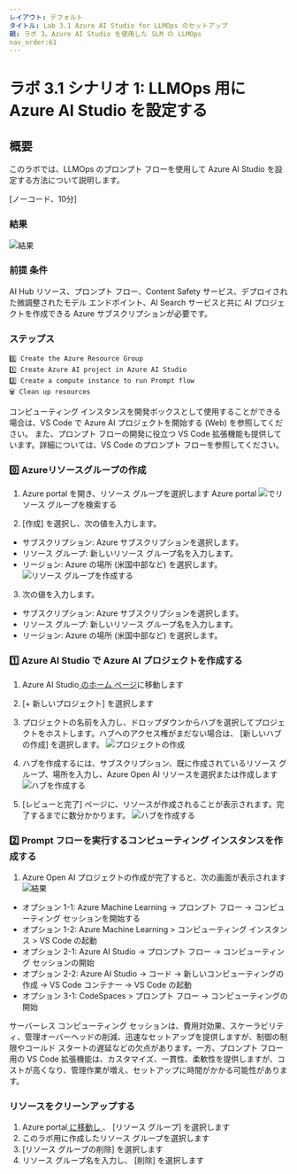 ```yaml
---
レイアウト: デフォルト
タイトル: Lab 3.1 Azure AI Studio for LLMOps のセットアップ
親: ラボ 3。Azure AI Studio を使用した SLM の LLMOps
nav_order:61
---
```


# ラボ 3.1 シナリオ 1: LLMOps 用に Azure AI Studio を設定する

## 概要
このラボでは、LLMOps のプロンプト フローを使用して Azure AI Studio を設定する方法について説明します。 

[ノーコード、10分]

### 結果
![結果](images/created-project.jpg)

### 前提 条件
AI Hub リソース、プロンプト フロー、Content Safety サービス、デプロイされた微調整されたモデル エンドポイント、AI Search サービスと共に AI プロジェクトを作成できる Azure サブスクリプションが必要です。

### ステップス
    0️⃣ Create the Azure Resource Group  
    1️⃣ Create Azure AI project in Azure AI Studio
    2️⃣ Create a compute instance to run Prompt flow
    🗑️ Clean up resources

コンピューティング インスタンスを開発ボックスとして使用することができる場合は、VS Code で Azure AI プロジェクトを開始する (Web) を参照してください。
また、プロンプト フローの開発に役立つ VS Code 拡張機能も提供しています。詳細については、VS Code のプロンプト フローを参照してください。

### 0️⃣ Azureリソースグループの作成 
1. Azure portal を開き、リソース グループを選択します
     Azure portal ![ ](images/find-resource-group.jpg)でリソース グループを検索する

1. [作成] を選択し、次の値を入力します。
- サブスクリプション: Azure サブスクリプションを選択します。
- リソース グループ: 新しいリソース グループ名を入力します。
- リージョン: Azure の場所 (米国中部など) を選択します。 
    ![リソース グループ](images/create-resource-group.jpg)を作成する

3. 次の値を入力します。
- サブスクリプション: Azure サブスクリプションを選択します。
- リソース グループ: 新しいリソース グループ名を入力します。
- リージョン: Azure の場所 (米国中部など) を選択します。    

### 1️⃣ Azure AI Studio で Azure AI プロジェクトを作成する
1. Azure AI Studio[  のホーム ページ](https://ai.azure.com/)に移動します 
2. [+ 新しいプロジェクト] を選択します
3. プロジェクトの名前を入力し、ドロップダウンからハブを選択してプロジェクトをホストします。ハブへのアクセス権がまだない場合は、 [新しいハブの作成] を選択します。
    ![プロジェクト](images/create-project.jpg)の作成

4. ハブを作成するには、サブスクリプション、既に作成されているリソース グループ、場所を入力し、Azure Open AI リソースを選択または作成します
    ![ハブ](images/create-hub.jpg)を作成する

5. [レビューと完了] ページに、リソースが作成されることが表示されます。完了するまでに数分かかります。
    ![ハブ](images/project-review-finish.jpg)を作成する

### 2️⃣ Prompt フローを実行するコンピューティング インスタンスを作成する
1. Azure Open AI プロジェクトの作成が完了すると、次の画面が表示されます
    ![結果](images/created-project.jpg)
- オプション 1-1: Azure Machine Learning -> プロンプト フロー -> コンピューティング セッションを開始する  
- オプション 1-2: Azure Machine Learning > コンピューティング インスタンス > VS Code の起動 
- オプション 2-1: Azure AI Studio -> プロンプト フロー -> コンピューティング セッションの開始
- オプション 2-2: Azure AI Studio -> コード -> 新しいコンピューティングの作成 -> VS Code コンテナー -> VS Code の起動
- オプション 3-1: CodeSpaces > プロンプト フロー -> コンピューティングの開始

サーバーレス コンピューティング セッションは、費用対効果、スケーラビリティ、管理オーバーヘッドの削減、迅速なセットアップを提供しますが、制御の制限やコールド スタートの遅延などの欠点があります。一方、プロンプト フロー用の VS Code 拡張機能は、カスタマイズ、一貫性、柔軟性を提供しますが、コストが高くなり、管理作業が増え、セットアップに時間がかかる可能性があります。

### ️リソースをクリーンアップする
1. Azure portal[ に移動し ](https://portal.azure.com/) 、 [リソース グループ] を選択します
2. このラボ用に作成したリソース グループを選択します
3. [リソース グループの削除] を選択します
4. リソース グループ名を入力し、 [削除] を選択します


